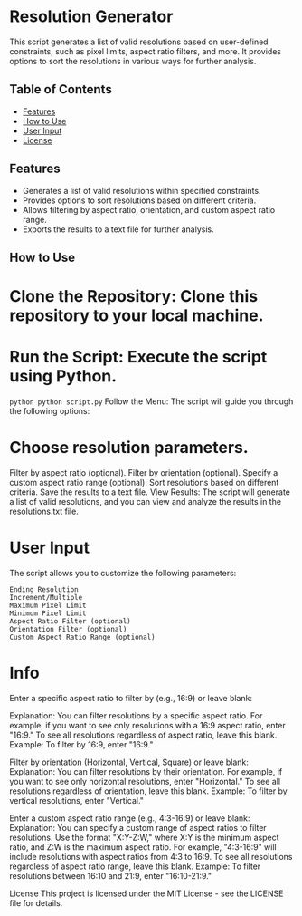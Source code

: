 # Resolution Generator

This script generates a list of valid resolutions based on user-defined constraints, such as pixel limits, aspect ratio filters, and more. It provides options to sort the resolutions in various ways for further analysis.

## Table of Contents

- [Features](#features)
- [How to Use](#how-to-use)
- [User Input](#user-input)
- [License](#license)

## Features

- Generates a list of valid resolutions within specified constraints.
- Provides options to sort resolutions based on different criteria.
- Allows filtering by aspect ratio, orientation, and custom aspect ratio range.
- Exports the results to a text file for further analysis.

## How to Use

# **Clone the Repository**: Clone this repository to your local machine.

# **Run the Script**: Execute the script using Python.

```python python script.py```
Follow the Menu: The script will guide you through the following options:

# Choose resolution parameters.
Filter by aspect ratio (optional).
Filter by orientation (optional).
Specify a custom aspect ratio range (optional).
Sort resolutions based on different criteria.
Save the results to a text file.
View Results: The script will generate a list of valid resolutions, and you can view and analyze the results in the resolutions.txt file.

# User Input
The script allows you to customize the following parameters:
```Starting Resolution
Ending Resolution
Increment/Multiple
Maximum Pixel Limit
Minimum Pixel Limit
Aspect Ratio Filter (optional)
Orientation Filter (optional)
Custom Aspect Ratio Range (optional)
```

# Info
Enter a specific aspect ratio to filter by (e.g., 16:9) or leave blank:

Explanation: You can filter resolutions by a specific aspect ratio. For example, if you want to see only resolutions with a 16:9 aspect ratio, enter "16:9." To see all resolutions regardless of aspect ratio, leave this blank.
Example: To filter by 16:9, enter "16:9."

Filter by orientation (Horizontal, Vertical, Square) or leave blank:
Explanation: You can filter resolutions by their orientation. For example, if you want to see only horizontal resolutions, enter "Horizontal." To see all resolutions regardless of orientation, leave this blank.
Example: To filter by vertical resolutions, enter "Vertical."

Enter a custom aspect ratio range (e.g., 4:3-16:9) or leave blank:
Explanation: You can specify a custom range of aspect ratios to filter resolutions. Use the format "X:Y-Z:W," where X:Y is the minimum aspect ratio, and Z:W is the maximum aspect ratio. For example, "4:3-16:9" will include resolutions with aspect ratios from 4:3 to 16:9. To see all resolutions regardless of aspect ratio range, leave this blank.
Example: To filter resolutions between 16:10 and 21:9, enter "16:10-21:9."

License
This project is licensed under the MIT License - see the LICENSE file for details.
